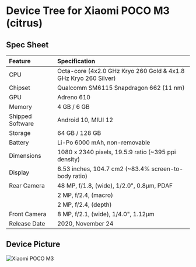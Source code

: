 #  Device Tree for Xiaomi POCO M3 (citrus)

## Spec Sheet

| Feature                 | Specification                                                              |
| :---------------------- | :--------------------------------                                          |
| CPU                     | Octa-core (4x2.0 GHz Kryo 260 Gold & 4x1.8 GHz Kryo 260 Silver)|
| Chipset                 | Qualcomm SM6115 Snapdragon 662 (11 nm)                                      |
| GPU                     | Adreno 610                                                                |
| Memory                  | 4 GB / 6 GB                                                                |
| Shipped Software        | Android 10, MIUI 12                                                        |
| Storage                 | 64 GB / 128 GB                                                            |
| Battery                 | Li-Po 6000 mAh, non-removable                                                                   |
| Dimensions              | 1080 x 2340 pixels, 19.5:9 ratio (~395 ppi density)                               |
| Display                 | 6.53 inches, 104.7 cm2 (~83.4% screen-to-body ratio)                       |
| Rear Camera             | 48 MP, f/1.8, (wide), 1/2.0", 0.8µm, PDAF                           |
|                         | 2 MP, f/2.4, (macro)                                     |
|                         | 2 MP, f/2.4, (depth)                                                   |
| Front Camera            |8 MP, f/2.1, (wide), 1/4.0", 1.12µm                                 |
| Release Date            | 2020, November 24                                                               |

## Device Picture

![Xiaomi POCO M3](https://fdn2.gsmarena.com/vv/pics/xiaomi/xiaomi-poco-m3-0.jpg "Xiaomi POCO M3")


